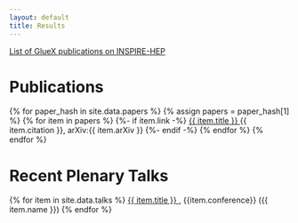 ```yaml
---
layout: default
title: Results
---
```

 
 <a href="http://inspirehep.net/search?p=find+collaboration+gluex"> List of GlueX publications on INSPIRE-HEP </a>

# Publications 

<!-- loop over paper files in _data directory -->
{% for paper_hash in site.data.papers %}
{% assign papers = paper_hash[1] %}
{% for item in papers %}
{%- if item.link -%}
<a href="{{ item.link }}"> {{ item.title }} </a> {{ item.citation }}, arXiv:{{ item.arXiv }} 
{%- endif -%}
{% endfor %}
{% endfor %}

# Recent Plenary Talks

<!-- loop over talks in _data directory -->
{% for item in site.data.talks %}
<a href="{{ item.link }}"> {{ item.title }} </a>, {{item.conference}} ({{ item.name }})
{% endfor %}


